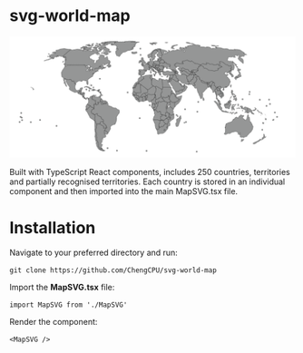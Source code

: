 # svg-world-map

![screenshot](screenshot.png)

Built with TypeScript React components, includes 250 countries, territories and partially recognised territories. Each country is stored in an individual component and then imported into the main MapSVG.tsx file.

# Installation

Navigate to your preferred directory and run:
```
git clone https://github.com/ChengCPU/svg-world-map
```
Import the **MapSVG.tsx** file:
```
import MapSVG from './MapSVG'
```
Render the component:
```
<MapSVG />
```